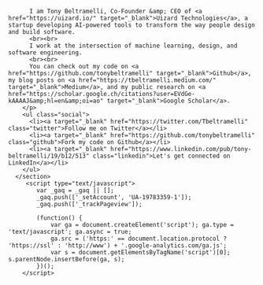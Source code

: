 <body>
    
          I am Tony Beltramelli, Co-Founder &amp; CEO of <a href="https://uizard.io/" target="_blank">Uizard Technologies</a>, a startup developing AI-powered tools to transform the way people design and build software.
          <br><br>
          I work at the intersection of machine learning, design, and software engineering.
          <br><br>
          You can check out my code on <a href="https://github.com/tonybeltramelli" target="_blank">Github</a>, my blog posts on <a href="https://tbeltramelli.medium.com/" target="_blank">Medium</a>, and my public research on <a href="https://scholar.google.ch/citations?user=EVdGe-kAAAAJ&amp;hl=en&amp;oi=ao" target="_blank">Google Scholar</a>.
        </p>
        <ul class="social">
          <li><a target="_blank" href="https://twitter.com/Tbeltramelli" class="twitter">Follow me on Twitter</a></li>
          <li><a target="_blank" href="https://github.com/tonybeltramelli" class="github">Fork my code on Github</a></li>
          <li><a target="_blank" href="https://www.linkedin.com/pub/tony-beltramelli/19/b12/513" class="linkedin">Let's get connected on LinkedIn</a></li>
        </ul>
      </section>
         <script type="text/javascript">
			var _gaq = _gaq || [];
		  	_gaq.push(['_setAccount', 'UA-19783359-1']);
		  	_gaq.push(['_trackPageview']);

		  	(function() {
				var ga = document.createElement('script'); ga.type = 'text/javascript'; ga.async = true;
				ga.src = ('https:' == document.location.protocol ? 'https://ssl' : 'http://www') + '.google-analytics.com/ga.js';
				var s = document.getElementsByTagName('script')[0]; s.parentNode.insertBefore(ga, s);
		  	})();
		</script>
  

</body>
